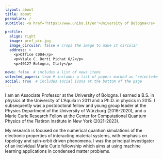 ```yaml
---
layout: about
title: about
permalink: /
subtitle: <a href='https://www.unibo.it/en'>University of Bologna</a>

profile:
  align: right
  image: prof_pic.jpg
  image_circular: false # crops the image to make it circular
  address: >
    <p>Office C004</p>
    <p>Viale C. Berti Pichat 6/2</p>
    <p>40127 Bologna, Italy</p>

news: false  # includes a list of news items
selected_papers: true # includes a list of papers marked as "selected={true}"
social: true  # includes social icons at the bottom of the page
---
```


I am an Associate Professor at the University of Bologna. I earned a B.S. in physics at the
University of L’Aquila in 2011 and a Ph.D. in physics in 2015. I
subsequently was a postdoctoral fellow and young group leader at the
Physics Department of the University of Würzburg (2016-2020), and a Marie
Curie Research Fellow at the Center for Computational Quantum Physics of the
Flatiron Institute in New York (2021-2023).

My research is focused on the numerical quantum simulations of the
electronic properties of interacting material
systems, with emphasis on topology and spin-orbit driven phenomena. I was
the principal investigator of an individual Marie Curie fellowship which
aims at using machine learning applications in condensed matter
problems.
